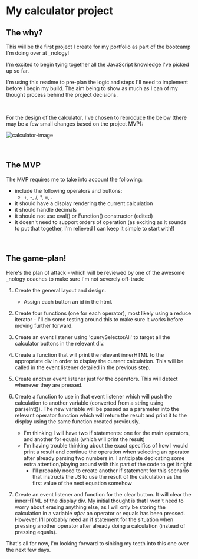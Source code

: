 # My calculator project

## The why?

This will be the first project I create for my portfolio as part of the bootcamp I'm doing over at \_nology!

I'm excited to begin tying together all the JavaScript knowledge I've picked up so far.

I'm using this readme to pre-plan the logic and steps I'll need to implement before I begin my build. The aim being to show as much as I can of my thought process behind the project decisions.

<br>

For the design of the calculator, I've chosen to reproduce the below (there may be a few small changes based on the project MVP):

![calculator-image](https://user-images.githubusercontent.com/85076228/159907711-adc41f91-423f-4c35-91d5-445fc09566fe.png)

<br>

## The MVP

The MVP requires me to take into account the following:

-   include the following operators and buttons:
    -   +, -, /, \*, =, .
-   it should have a display rendering the current calculation
-   it should handle decimals
-   it should not use eval() or Function() constructor (edited)
-   it doesn't need to support orders of operation (as exciting as it sounds to put that together, I'm relieved I can keep it simple to start with!)

<br>

## The game-plan!

Here's the plan of attack - which will be reviewed by one of the awesome \_nology coaches to make sure I'm not severely off-track:

1. Create the general layout and design.

    - Assign each button an id in the html.

2. Create four functions (one for each operator), most likely using a reduce iterator - I'll do some testing around this to make sure it works before moving further forward.

3. Create an event listener using 'querySelectorAll' to target all the calculator buttons in the relevant div.

4. Create a function that will print the relevant innerHTML to the appropriate div in order to display the current calculation. This will be called in the event listener detailed in the previous step.

5. Create another event listener just for the operators. This will detect whenever they are pressed.

6. Create a function to use in that event listener which will push the calculation to another variable (converted from a string using parseInt()). The new variable will be passed as a parameter into the relevant operator function which will return the result and print it to the display using the same function created previously.

    - I'm thinking I will have two if statements: one for the main operators, and another for equals (which will print the result)
    - I'm having trouble thinking about the exact specifics of how I would print a result and continue the operation when selecting an operator after already parsing two numbers in. I anticipate dedicating some extra attention/playing around with this part of the code to get it right
        - I'll probably need to create another if statement for this scenario that instructs the JS to use the result of the calculation as the first value of the next equation somehow

7. Create an event listener and function for the clear button. It will clear the innerHTML of the display div. My initial thought is that I won't need to worry about erasing anything else, as I will only be storing the calculation in a variable _after_ an operator or equals has been pressed. However, I'll probably need an if statement for the situation when pressing another operator after already doing a calculation (instead of pressing equals).

That's all for now, I'm looking forward to sinking my teeth into this one over the next few days.
